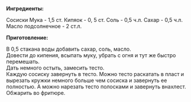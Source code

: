 **Ингредиенты:**

Сосиски
Мука - 1,5 ст.
Кипяок - 0, 5 ст.
Соль - 0,5 ч.л.
Сахар - 0,5 ч.л.
Масло подсолнечное - 2 ст.л.

**Приготовление:**

В 0,5 стакана воды добавить сахар, соль, масло.  
Довести до кипения, всыпать муку, убрать с огня и тут же быстро перемешать.  
Дать немного остыть, замесить тесто.  
Каждую сосиску завернуть в тесто. Можно тесто раскатать в пласт и вырезать кружки немного больше чем сосиска и завернуть ее полностью. А можно нарезать тесто полосками и завернуть внахлест. Обжарить во фритюре.